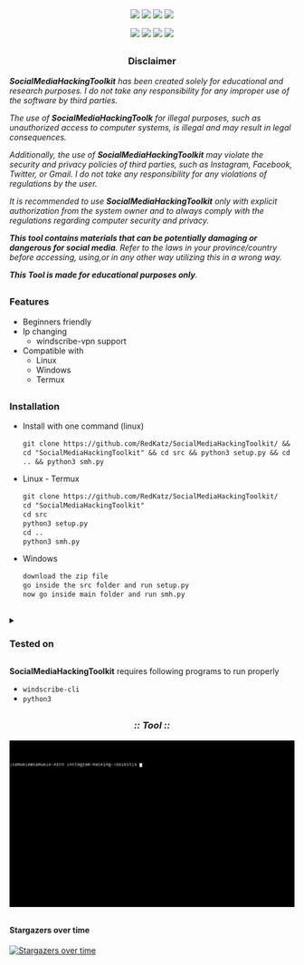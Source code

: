 <p align="center">
  <img src="https://i.ibb.co/sgjVVHZ/logo.png" alt=""/>
</p>

<p align="center">
  <img src="https://img.shields.io/badge/Version-0.3.1-purple?style=for-the-badge">
  <img src="https://img.shields.io/github/stars/RedKatz/SocialMediaHackingToolkit?style=for-the-badge">
  <img src="https://img.shields.io/github/issues/RedKatz/SocialMediaHackingToolkit?style=for-the-badge">
  <img src="https://img.shields.io/github/forks/RedKatz/SocialMediaHackingToolkit?style=for-the-badge">
</p>

<p align="center">
  <img src="https://img.shields.io/badge/Author-RedKatz-blue?style=flat-square">
  <img src="https://img.shields.io/badge/Open%20Source-Yes-darkgreen?style=flat-square">
  <img src="https://img.shields.io/badge/Maintained%3F-Yes-lightblue?style=flat-square">
  <img src="https://img.shields.io/badge/Written%20In-Python & Php-darkcyan?style=flat-square">
</p>


##

<h3><p align="center">Disclaimer</p></h3>
 
</p>

</div>


<i><b>SocialMediaHackingToolkit</b> has been created solely for educational and research purposes. I do not take any responsibility for any improper use of the software by third parties.

The use of <b>SocialMediaHackingToolk</b> for illegal purposes, such as unauthorized access to computer systems, is illegal and may result in legal consequences.

Additionally, the use of <b>SocialMediaHackingToolkit</b> may violate the security and privacy policies of third parties, such as Instagram, Facebook, Twitter, or Gmail. I do not take any responsibility for any violations of regulations by the user.

It is recommended to use <b>SocialMediaHackingToolkit</b> only with explicit authorization from the system owner and to always comply with the regulations regarding computer security and privacy.


<b>This tool contains materials that can be potentially damaging or dangerous for social media</b>. Refer to the laws in your province/country before accessing, using,or in any other way utilizing this in a wrong way.

<b>This Tool is made for educational purposes only</b>.</i>


##

### Features
  
- Beginners friendly
- Ip changing
  - windscribe-vpn support
- Compatible with
  - Linux
  - Windows
  - Termux 

 ## 
  
 ### Installation
- Install with one command (linux)
 
      git clone https://github.com/RedKatz/SocialMediaHackingToolkit/ && cd "SocialMediaHackingToolkit" && cd src && python3 setup.py && cd .. && python3 smh.py 
  
- Linux - Termux

  ```
  git clone https://github.com/RedKatz/SocialMediaHackingToolkit/
  cd "SocialMediaHackingToolkit"
  cd src
  python3 setup.py
  cd ..
  python3 smh.py
  ```
- Windows
  ```
  download the zip file
  go inside the src folder and run setup.py
  now go inside main folder and run smh.py
  ```
  
##

 

<details>
  <summary><h3>Tested on</h3></summary>

- **Ubuntu**
- **Debian**
- **Arch**
- **Termux**
- **Windows11**
</details>
 
  
<b>SocialMediaHackingToolkit</b> requires following programs to run properly 
- `windscribe-cli`
- `python3`

##

<h3 align="center"><i>:: Tool ::</i></h3>
<p align="center">
</p>
<p align="center">
  <img src="./images/video.gif" alt=""/>
</p>
 
  
##

#### Stargazers over time
[![Stargazers over time](https://starchart.cc/RedKatz/SocialMediaHackingToolkit.svg)](https://starchart.cc/RedKatz/SocialMediaHackingToolkit)


